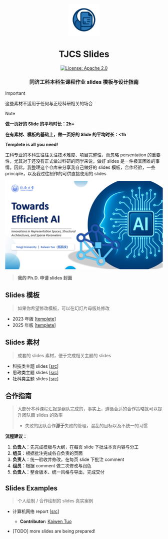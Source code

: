 <p align="center">
<img src="img/README.assets/logo.png" width="20%"> <br>
</p>

<div align="center">
<h1>TJCS  Slides</h1>
  <div align="center">
  <a href="https://opensource.org/licenses/Apache-2.0">
    <img alt="License: Apache 2.0" src="https://img.shields.io/badge/License-Apache%202.0-4E94CE.svg">
  </a>
  </div>
  <p align="center">
    <h3>同济工科本科生课程作业 slides 模板与设计指南</h3>
</p>
</div>


> [!IMPORTANT]
>
> 这些素材不适用于任何与正经科研相关的场合

> [!NOTE]
>
> **做一页好的 Slide 的平均时长：2h+**
>
> **在有素材、模板的基础上，做一页好的 Slide 的平均时长：<1h**
>
> **Templete is all you need!**

工科专业的本科生往往关注技术难度、项目完整性，而忽略 persentation 的重要性，尤其对于还没有正式做过科研的同学来说，做好 slides 是一件极其困难的事情。因此，我整理这个仓库来分享我自己做好的 slides 模板，合作经验，一些 principle，以及我过往制作的可供直接使用的 slides

![image-20251002144929348](./img/README.assets/image-20251002144929348.png)

> **我的 Ph.D. 申请 slides 封面**



## Slides 模板

> 如果你希望修改模板，可以在幻灯片母版处修改

- 2023 年版 [[templete](./templete)]
- 2025 年版 [[templete](./templete)]



## Slides 素材

> 成套的 slides 素材，便于完成相关主题的 slides

- 科技类主题 slides [[src](./src_tech)]
- 思政类主题 slides [[src](./src_political)]
- 社科类主题 slides [[src](./src_art)]



## 合作指南

> 大部分本科课程汇报是组队完成的，事实上，遵循合适的合作策略就可以提升团队画 slides 的效率
>
> - 失败的团队合作**源于**失败的管理，混乱的目标以及不统一的习惯

**流程建议：**

1. **负责人**：先完成模板与大纲，在每页 slide 下批注本页内容与分工 
2. **组员**：根据批注完成各自负责的页面
3. **负责人**：统一验收并修改，在每页 slide 下批注 comment
4. **组员**：根据 comment 做二次修改与润色
5. **负责人**：整合版本、统一风格与导出，完成交付



## Slides Examples

> 个人绘制 / 合作绘制的 slides 真实案例

- 计算机网络 report [[src](https://docs.google.com/presentation/d/1MMaWVSWc0wh4Wd9CLLw6uaxbzwxiiMBt/edit?usp=drive_link&ouid=108805123057098880640&rtpof=true&sd=true)]
  - **Contributor:** [Kaiwen Tuo](https://cfintech.github.io/)

- [TODO] more slides are being prepared!

